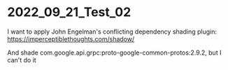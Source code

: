 # 2022_09_21_Test_02

I want to apply John Engelman's conflicting dependency shading plugin:<br/>
https://imperceptiblethoughts.com/shadow/

And shade com.google.api.grpc:proto-google-common-protos:2.9.2, but I can't do it
